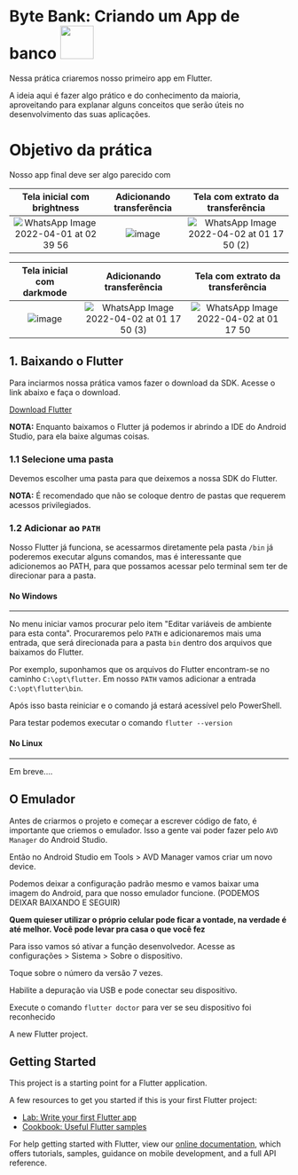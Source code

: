 # Byte Bank: Criando um App de banco                 <img width="60" height="60" src="https://c.tenor.com/B4YHFlnDZxEAAAAM/perro-bailando-dog.gif"/>
Nessa prática criaremos nosso primeiro app em Flutter. 


A ideia aqui é fazer algo prático e do conhecimento da maioria, aproveitando para explanar alguns conceitos que serão úteis no desenvolvimento das suas aplicações.

# Objetivo da prática
Nosso app final deve ser algo parecido com 

Tela inicial com brightness  |  Adicionando transferência | Tela com extrato da transferência
:-------------------------:|:-------------------------:|:-------------------------:
![WhatsApp Image 2022-04-01 at 02 39 56](https://user-images.githubusercontent.com/83460816/161366086-acd01e44-d8eb-4a60-913c-3c2523b07186.jpeg)  | ![image](https://user-images.githubusercontent.com/83460816/161366123-9c12f4a5-4de0-4fe3-b2be-f54e3b3c313c.png)  |![WhatsApp Image 2022-04-02 at 01 17 50 (2)](https://user-images.githubusercontent.com/83460816/161366141-4775d398-555a-48e4-8dd5-d8a352aa08aa.jpeg)

Tela inicial com darkmode  |  Adicionando transferência | Tela com extrato da transferência
:-------------------------:|:-------------------------:|:-------------------------:
![image](https://user-images.githubusercontent.com/83460816/161366203-6f1440e3-32ca-4c42-9c62-0ff059e7eb74.png)  | ![WhatsApp Image 2022-04-02 at 01 17 50 (3)](https://user-images.githubusercontent.com/83460816/161366540-07b88320-96fe-4c6b-8b42-9f131811e453.jpeg)  |![WhatsApp Image 2022-04-02 at 01 17 50](https://user-images.githubusercontent.com/83460816/161366551-483c2d5b-50ca-4432-8c02-447a7826dcbf.jpeg)



## 1. Baixando o Flutter
Para inciarmos nossa prática vamos fazer o download da SDK. Acesse o link abaixo e faça o download.

[Download Flutter](https://flutter.dev/docs/get-started/install)

**NOTA:** Enquanto baixamos o Flutter já podemos ir abrindo a IDE do Android Studio, para ela baixe algumas coisas.


### 1.1 Selecione uma pasta
Devemos escolher uma pasta para que deixemos a nossa SDK do Flutter.

**NOTA:** É recomendado que não se coloque dentro de pastas que requerem acessos privilegiados.

### 1.2 Adicionar ao `PATH`
Nosso Flutter já funciona, se acessarmos diretamente pela pasta `/bin` já poderemos executar alguns comandos, mas é interessante que adicionemos ao PATH, para que possamos acessar pelo terminal sem ter de direcionar para a pasta.

#### No Windows
----

No menu iniciar vamos procurar pelo item "Editar variáveis de ambiente para esta conta". Procuraremos pelo `PATH` e adicionaremos mais uma entrada, que será direcionada para a pasta `bin` dentro dos arquivos que baixamos do Flutter.

Por exemplo, suponhamos que os arquivos do Flutter encontram-se no caminho `C:\opt\flutter`. Em nosso `PATH` vamos adicionar a entrada `C:\opt\flutter\bin`.

Após isso basta reiniciar e o comando já estará acessível pelo PowerShell.

Para testar podemos executar o comando `flutter --version`

#### No Linux 
----

Em breve....

## O Emulador
Antes de criarmos o projeto e começar a escrever código de fato, é importante que criemos o emulador. Isso a gente vai poder fazer pelo `AVD Manager` do Android Studio. 

Então no Android Studio em Tools > AVD Manager vamos criar um novo device.

Podemos deixar a configuração padrão mesmo e vamos baixar uma imagem do Android, para que nosso emulador funcione. (PODEMOS DEIXAR BAIXANDO E SEGUIR)

**Quem quieser utilizar o próprio celular pode ficar a vontade, na verdade é até melhor. Você pode levar pra casa o que você fez**

Para isso vamos só ativar a função desenvolvedor. Acesse as configurações > Sistema > Sobre o dispositivo.

Toque sobre o número da versão 7 vezes.

Habilite a depuração via USB e pode conectar seu dispositivo. 

Execute o comando `flutter doctor` para ver se seu dispositivo foi reconhecido

A new Flutter project.

## Getting Started

This project is a starting point for a Flutter application.

A few resources to get you started if this is your first Flutter project:

- [Lab: Write your first Flutter app](https://flutter.dev/docs/get-started/codelab)
- [Cookbook: Useful Flutter samples](https://flutter.dev/docs/cookbook)

For help getting started with Flutter, view our
[online documentation](https://flutter.dev/docs), which offers tutorials,
samples, guidance on mobile development, and a full API reference.
